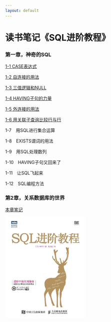 ```yaml
---
layout: default
---
```


# 读书笔记《SQL进阶教程》

### 第一章，神奇的SQL
[1-1 CASE表达式](./note-advanced-sql-tutorial-chapter1-1.html)

[1-2 自连接的用法](./note-advanced-sql-tutorial-chapter1-2.html)

[1-3 三值逻辑和NULL](./note-advanced-sql-tutorial-chapter1-3.html)

[1-4 HAVING子句的力量](./note-advanced-sql-tutorial-chapter1-4.html)

[1-5 外连接的用法](./note-advanced-sql-tutorial-chapter1-5.html)

[1-6 用关联子查询比较行与行](./note-advanced-sql-tutorial-chapter1-6.html)

1-7　用SQL进行集合运算

1-8　EXISTS谓词的用法

1-9　用SQL处理数列

1-10　HAVING子句又回来了

1-11　让SQL飞起来

1-12　SQL编程方法

### 第2章，关系数据库的世界
[本章笔记](./note-advanced-sql-tutorial-chapter2.html)

<img src="/images/note-advanced-sql-tutorial.jpg" width="256">
